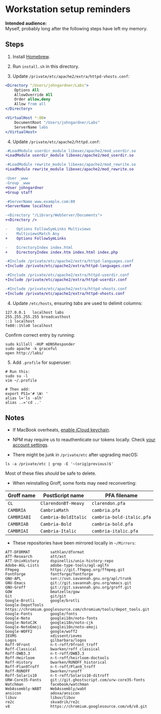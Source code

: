 Workstation setup reminders
========================================================================

__Intended audience:__  
Myself, probably long after the following steps have left my memory.



Steps
------------------------------------------------------------------------

1. Install [Homebrew](https://brew.sh).

2. Run `install.sh` in this directory.

3. Update `/private/etc/apache2/extra/httpd-vhosts.conf`:
~~~apache
<Directory "/Users/johngardner/Labs">
	Options All
	AllowOverride All
	Order allow,deny
	Allow from all
</Directory>

<VirtualHost *:80>
	DocumentRoot "/Users/johngardner/Labs"
	ServerName labs
</VirtualHost>
~~~

4. Update `/private/etc/apache2/httpd.conf`:
~~~diff
-#LoadModule userdir_module libexec/apache2/mod_userdir.so
+LoadModule userdir_module libexec/apache2/mod_userdir.so

-#LoadModule rewrite_module libexec/apache2/mod_rewrite.so
+LoadModule rewrite_module libexec/apache2/mod_rewrite.so

-User _www
-Group _www
+User johngardner
+Group staff

-#ServerName www.example.com:80
+ServerName localhost

-<Directory "/Library/WebServer/Documents">
+<Directory />

-    Options FollowSymLinks Multiviews
-    MultiviewsMatch Any
+    Options FollowSymLinks

-    DirectoryIndex index.html
+    DirectoryIndex index.htm index.html index.php

-#Include /private/etc/apache2/extra/httpd-languages.conf
+Include /private/etc/apache2/extra/httpd-languages.conf

-#Include /private/etc/apache2/extra/httpd-userdir.conf
+Include /private/etc/apache2/extra/httpd-userdir.conf

-#Include /private/etc/apache2/extra/httpd-vhosts.conf
+Include /private/etc/apache2/extra/httpd-vhosts.conf
~~~

4. Update `/etc/hosts`, ensuring *tabs* are used to delimit columns:
~~~~~~~~~~~~~~~~~~~~
127.0.0.1	localhost labs
255.255.255.255	broadcasthost
::1	localhost
fe80::1%lo0	localhost
~~~~~~~~~~~~~~~~~~~~

Confirm correct entry by running:
~~~shell
sudo killall -HUP mDNSResponder
sudo apache -k graceful
open http://labs/
~~~

5. Add `.profile` for superuser:
~~~shell
# Run this:
sudo su -l
vim ~/.profile

# Then add:
export PS1='# \W: '
alias l='ls -alh'
alias ..='cd ..'
~~~




Notes
------------------------------------------------------------------------

* If MacBook overheats, [enable iCloud keychain][1].

[1]: https://discussions.apple.com/thread/7675366?start=0&tstart=0


* NPM may require us to reauthenticate our tokens locally. Check
[your account settings](https://www.npmjs.com/settings/tokens).


* There might be junk in `/private/etc` after upgrading macOS:  
~~~console
ls -a /private/etc | grep -E '~(orig|previous)$'
~~~
Most of these files *should* be safe to delete.


* When reinstalling Groff, some fonts may need reconverting:

| Groff name  | PostScript name      | PFA filename              |
|-------------|----------------------|---------------------------|
| `CL`        | `ClarendonBT-Heavy`  | `clarendon.pfa`           |
| `CAMBRIA`   | `CambriaMath`        | `cambria.pfa`             |
| `CAMBRIABI` | `Cambria-BoldItalic` | `cambria-bold-italic.pfa` |
| `CAMBRIAB`  | `Cambria-Bold`       | `cambria-bold.pfa`        |
| `CAMBRIAI`  | `Cambria-Italic`     | `cambria-italic.pfa`      |


* These repositories have been mirrored locally in `~/Mirrors`:
~~~
ATT-DFORMAT         sathlan/dformat
ATT-Research        att/ast
ATT-UnixHistory     dspinellis/unix-history-repo
Adobe-AGL-Lists     adobe-type-tools/agl-aglfn
FFmpeg              https://git.ffmpeg.org/ffmpeg.git
FontForge           fontforge/fontforge
GNU-APL             svn://svn.savannah.gnu.org/apl/trunk
GNU-Emacs           git://git.savannah.gnu.org/emacs.git
GNU-Groff           git://git.savannah.gnu.org/groff.git
GOW                 bmatzelle/gow
Git                 git/git
Google-Brotli       google/brotli
Google-DepotTools   https://chromium.googlesource.com/chromium/tools/depot_tools.git
Google-Fonts        google/fonts
Google-Noto         googlei18n/noto-fonts
Google-NotoCJK      googlei18n/noto-cjk
Google-NotoEmoji    googlei18n/noto-emoji
Google-WOFF2        google/woff2
IEVMS               xdissent/ievms
Logos               gilbarbara/logos
Roff-9Front         n-t-roff/9front_troff
Roff-Classical      bwarken/roff_classical
Roff-DWB3.3         n-t-roff/DWB3.3
Roff-Heirloom       n-t-roff/heirloom-doctools
Roff-History        bwarken/RUNOFF_historical
Roff-Plan9Troff     n-t-roff/Plan9_troff
Roff-RUNOFF         bwarken/runoff
Roff-Solaris10      n-t-roff/Solaris10-ditroff
URW-Core35-Fonts    git://git.ghostscript.com/urw-core35-fonts
Watchman            facebook/watchman
WebAssembly-WABT    WebAssembly/wabt
ansicon             adoxa/ansicon
libuv               libuv/libuv
re2c                skvadrik/re2c
v8                  https://chromium.googlesource.com/v8/v8.git
~~~
